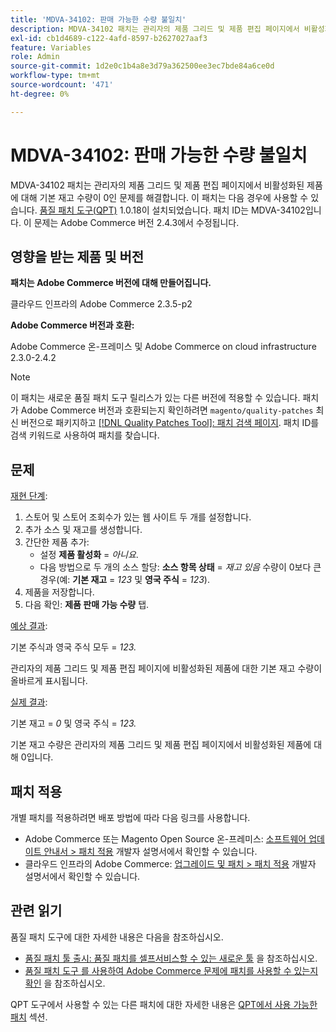 ```yaml
---
title: 'MDVA-34102: 판매 가능한 수량 불일치'
description: MDVA-34102 패치는 관리자의 제품 그리드 및 제품 편집 페이지에서 비활성화된 제품에 대해 기본 재고 수량이 0인 문제를 해결합니다. 이 패치는 [Quality Patches Tool (QPT)](/help/announcements/adobe-commerce-announcements/magento-quality-patches-released-new-tool-to-self-serve-quality-patches.md) 1.0.18이 설치된 경우 사용할 수 있습니다. 패치 ID는 MDVA-34102입니다. 이 문제는 Adobe Commerce 버전 2.4.3에서 수정됩니다.
exl-id: cb1d4689-c122-4afd-8597-b2627027aaf3
feature: Variables
role: Admin
source-git-commit: 1d2e0c1b4a8e3d79a362500ee3ec7bde84a6ce0d
workflow-type: tm+mt
source-wordcount: '471'
ht-degree: 0%

---
```


# MDVA-34102: 판매 가능한 수량 불일치

MDVA-34102 패치는 관리자의 제품 그리드 및 제품 편집 페이지에서 비활성화된 제품에 대해 기본 재고 수량이 0인 문제를 해결합니다. 이 패치는 다음 경우에 사용할 수 있습니다. [품질 패치 도구(QPT)](/help/announcements/adobe-commerce-announcements/magento-quality-patches-released-new-tool-to-self-serve-quality-patches.md) 1.0.18이 설치되었습니다. 패치 ID는 MDVA-34102입니다. 이 문제는 Adobe Commerce 버전 2.4.3에서 수정됩니다.

## 영향을 받는 제품 및 버전

**패치는 Adobe Commerce 버전에 대해 만들어집니다.**

클라우드 인프라의 Adobe Commerce 2.3.5-p2

**Adobe Commerce 버전과 호환:**

Adobe Commerce 온-프레미스 및 Adobe Commerce on cloud infrastructure 2.3.0-2.4.2

>[!NOTE]
>
>이 패치는 새로운 품질 패치 도구 릴리스가 있는 다른 버전에 적용할 수 있습니다. 패치가 Adobe Commerce 버전과 호환되는지 확인하려면 `magento/quality-patches` 최신 버전으로 패키지하고 [[!DNL Quality Patches Tool]: 패치 검색 페이지](https://devdocs.magento.com/quality-patches/tool.html#patch-grid). 패치 ID를 검색 키워드로 사용하여 패치를 찾습니다.

## 문제

<u>재현 단계</u>:

1. 스토어 및 스토어 조회수가 있는 웹 사이트 두 개를 설정합니다.
1. 추가 소스 및 재고를 생성합니다.
1. 간단한 제품 추가:
   * 설정 **제품 활성화** = *아니요*.
   * 다음 방법으로 두 개의 소스 할당: **소스 항목 상태** = *재고 있음* 수량이 0보다 큰 경우(예: **기본 재고** = *123* 및 **영국 주식** = *123*).
1. 제품을 저장합니다.
1. 다음 확인: **제품 판매 가능 수량** 탭.

<u>예상 결과</u>:

기본 주식과 영국 주식 모두 = *123.*

관리자의 제품 그리드 및 제품 편집 페이지에 비활성화된 제품에 대한 기본 재고 수량이 올바르게 표시됩니다.

<u>실제 결과</u>:

기본 재고 = *0* 및 영국 주식 = *123.*

기본 재고 수량은 관리자의 제품 그리드 및 제품 편집 페이지에서 비활성화된 제품에 대해 0입니다.

## 패치 적용

개별 패치를 적용하려면 배포 방법에 따라 다음 링크를 사용합니다.

* Adobe Commerce 또는 Magento Open Source 온-프레미스: [소프트웨어 업데이트 안내서 > 패치 적용](https://devdocs.magento.com/guides/v2.4/comp-mgr/patching/mqp.html) 개발자 설명서에서 확인할 수 있습니다.
* 클라우드 인프라의 Adobe Commerce: [업그레이드 및 패치 > 패치 적용](https://devdocs.magento.com/cloud/project/project-patch.html) 개발자 설명서에서 확인할 수 있습니다.

## 관련 읽기

품질 패치 도구에 대한 자세한 내용은 다음을 참조하십시오.

* [품질 패치 툴 출시: 품질 패치를 셀프서비스할 수 있는 새로운 툴](/help/announcements/adobe-commerce-announcements/magento-quality-patches-released-new-tool-to-self-serve-quality-patches.md) 을 참조하십시오.
* [품질 패치 도구 를 사용하여 Adobe Commerce 문제에 패치를 사용할 수 있는지 확인](/help/support-tools/patches-available-in-qpt-tool/check-patch-for-magento-issue-with-magento-quality-patches.md) 을 참조하십시오.

QPT 도구에서 사용할 수 있는 다른 패치에 대한 자세한 내용은 [QPT에서 사용 가능한 패치](https://support.magento.com/hc/en-us/sections/360010506631-Patches-available-in-QPT-tool-) 섹션.

